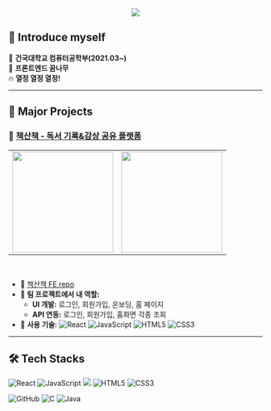 <div align="center">
    <img src="https://capsule-render.vercel.app/api?type=waving&color=0:3481fe,100:56a8f5&height=180&text=Hi%20Welcome,%20I'm%20SJ%20KIM&animation=twinkling&fontColor=4b495a&fontSize=60" />
</div>

## 👋 Introduce myself  
🏫 **건국대학교 컴퓨터공학부(2021.03~)**  
🌳 **프론트엔드 꿈나무**  
🔥 **열정 열정 열정!**  

---

## 🚀 Major Projects  
### 🔹 [책산책 - 독서 기록&감상 공유 플랫폼](https://github.com/B00KJourney)
<table>
    <tr>
        <td>
            <img src="https://github.com/user-attachments/assets/f6b1d9ca-4a80-4411-8445-b9ca1e6ed9e5" width="200">
        </td>
        <td>
        <img src="https://github.com/user-attachments/assets/182e6ce3-72ac-4546-86c6-afc167d7a380" width="200">
        </td>
    </tr>
</table>
<br>

- 🔗 [책산책 FE repo](https://github.com/B00KJourney/bookJourney-frontend)  
- 👥 **팀 프로젝트에서 내 역할:**
    - **UI 개발:** 로그인, 회원가입, 온보딩, 홈 페이지
    - **API 연동:** 로그인, 회원가입, 홈화면 각종 조회   
- 🔨 **사용 기술:** ![React](https://img.shields.io/badge/React-61DAFB?style=flat-square&logo=React&logoColor=white) ![JavaScript](https://img.shields.io/badge/Javascript-F7DF1E?style=flat-square&logo=Javascript&logoColor=white) ![HTML5](https://img.shields.io/badge/HTML5-E34F26?style=flat-square&logo=HTML5&logoColor=white) ![CSS3](https://img.shields.io/badge/CSS-1572B6?style=flat-square&logo=CSS3&logoColor=white)  

---

## 🛠️ Tech Stacks  
![React](https://img.shields.io/badge/React-61DAFB?style=for-the-badge&logo=React&logoColor=white) ![JavaScript](https://img.shields.io/badge/Javascript-F7DF1E?style=for-the-badge&logo=Javascript&logoColor=white) <img src="https://img.shields.io/badge/Tailwind CSS-06B6D4?style=for-the-badge&logo=Tailwind CSS&logoColor=white">
 ![HTML5](https://img.shields.io/badge/HTML5-E34F26?style=for-the-badge&logo=HTML5&logoColor=white) ![CSS3](https://img.shields.io/badge/CSS-1572B6?style=for-the-badge&logo=CSS3&logoColor=white)  

![GitHub](https://img.shields.io/badge/Github-181717?style=for-the-badge&logo=Github&logoColor=white) ![C](https://img.shields.io/badge/C-A8B9CC?style=for-the-badge&logo=C&logoColor=white) ![Java](https://img.shields.io/badge/Java-007396?style=for-the-badge&logo=Java&logoColor=white)  
